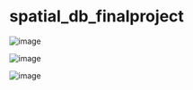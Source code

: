 # spatial_db_finalproject

![image](https://user-images.githubusercontent.com/81073205/155909251-c90c006d-07b3-4215-adf6-3a0009892ae0.png)

![image](https://user-images.githubusercontent.com/81073205/155909201-c79602e2-dfb2-44a2-8756-6be771dd6f0d.png)

![image](https://user-images.githubusercontent.com/81073205/155909191-c11fec4b-9863-46bd-bd11-3d1f1802be7c.png)
